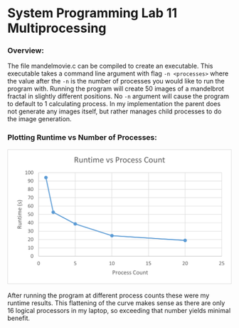 # System Programming Lab 11 Multiprocessing

### Overview:
The file mandelmovie.c can be compiled to create an executable. This executable takes a command line argument with flag `-n <processes>` where the value after the `-n` is the number of processes you would like to run the program with. Running the program will create 50 images of a mandelbrot fractal in slightly different positions. No `-n` argument will cause the program to default to 1 calculating process. In my implementation the parent does not generate any images itself, but rather manages child processes to do the image generation.

### Plotting Runtime vs Number of Processes:
![plot](Plot.png)

After running the program at different process counts these were my runtime results. This flattening of the curve makes sense as there are only 16 logical processors in my laptop, so exceeding that number yields minimal benefit.